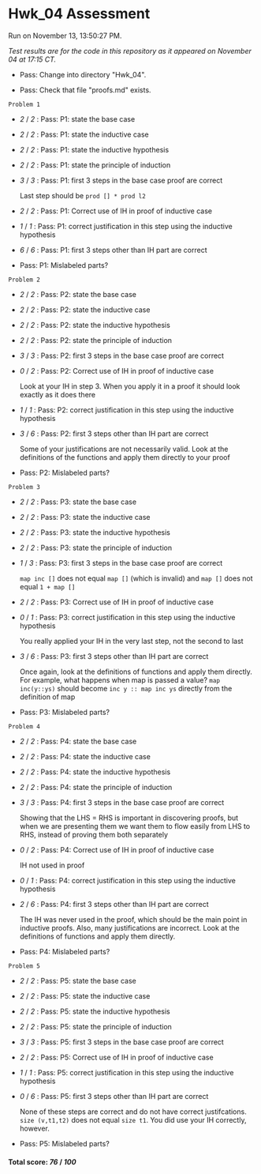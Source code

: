 # Hwk_04 Assessment

Run on November 13, 13:50:27 PM.

*Test results are for the code in this repository as it appeared on November 04 at 17:15 CT.*

+ Pass: Change into directory "Hwk_04".

+ Pass: Check that file "proofs.md" exists.

``Problem 1``

+  _2_ / _2_ : Pass: P1: state the base case

    

+  _2_ / _2_ : Pass: P1: state the inductive case

    

+  _2_ / _2_ : Pass: P1: state the inductive hypothesis

    

+  _2_ / _2_ : Pass: P1: state the principle of induction

    

+  _3_ / _3_ : Pass: P1: first 3 steps in the base case proof are correct

    Last step should be `prod [] * prod l2`

+  _2_ / _2_ : Pass: P1: Correct use of IH in proof of inductive case

    

+  _1_ / _1_ : Pass: P1: correct justification in this step using the inductive hypothesis

    

+  _6_ / _6_ : Pass: P1: first 3 steps other than IH part are correct

    

+ Pass: P1: Mislabeled parts?

    

``Problem 2``

+  _2_ / _2_ : Pass: P2: state the base case

    

+  _2_ / _2_ : Pass: P2: state the inductive case

    

+  _2_ / _2_ : Pass: P2: state the inductive hypothesis

    

+  _2_ / _2_ : Pass: P2: state the principle of induction

    

+  _3_ / _3_ : Pass: P2: first 3 steps in the base case proof are correct

    

+  _0_ / _2_ : Pass: P2: Correct use of IH in proof of inductive case

    Look at your IH in step 3. When you apply it in a proof it should look exactly as it does there

+  _1_ / _1_ : Pass: P2: correct justification in this step using the inductive hypothesis

    

+  _3_ / _6_ : Pass: P2: first 3 steps other than IH part are correct

    Some of your justifications are not necessarily valid. Look at the definitions of the functions and apply them directly to your proof

+ Pass: P2: Mislabeled parts?

    

``Problem 3``

+  _2_ / _2_ : Pass: P3: state the base case

    

+  _2_ / _2_ : Pass: P3: state the inductive case

    

+  _2_ / _2_ : Pass: P3: state the inductive hypothesis

    

+  _2_ / _2_ : Pass: P3: state the principle of induction

    

+  _1_ / _3_ : Pass: P3: first 3 steps in the base case proof are correct

    `map inc []` does not equal `map []` (which is invalid) and `map []` does not equal `1 + map []`

+  _2_ / _2_ : Pass: P3: Correct use of IH in proof of inductive case

    

+  _0_ / _1_ : Pass: P3: correct justification in this step using the inductive hypothesis

    You really applied your IH in the very last step, not the second to last

+  _3_ / _6_ : Pass: P3: first 3 steps other than IH part are correct

    Once again, look at the definitions of functions and apply them directly. For example, what happens when map is passed a value? `map inc(y::ys)` should become `inc y :: map inc ys`  directly from the definition of map

+ Pass: P3: Mislabeled parts?

    

``Problem 4``

+  _2_ / _2_ : Pass: P4: state the base case

    

+  _2_ / _2_ : Pass: P4: state the inductive case

    

+  _2_ / _2_ : Pass: P4: state the inductive hypothesis

    

+  _2_ / _2_ : Pass: P4: state the principle of induction

    

+  _3_ / _3_ : Pass: P4: first 3 steps in the base case proof are correct

    Showing that the LHS = RHS is important in discovering proofs, but when we are presenting them we want them to flow easily from LHS to RHS, instead of proving them both separately

+  _0_ / _2_ : Pass: P4: Correct use of IH in proof of inductive case

    IH not used in proof

+  _0_ / _1_ : Pass: P4: correct justification in this step using the inductive hypothesis

    

+  _2_ / _6_ : Pass: P4: first 3 steps other than IH part are correct

    The IH was never used in the proof, which should be the main point in inductive proofs. Also, many justifications are incorrect. Look at the definitions of functions and apply them directly. 

+ Pass: P4: Mislabeled parts?

    

``Problem 5``

+  _2_ / _2_ : Pass: P5: state the base case

    

+  _2_ / _2_ : Pass: P5: state the inductive case

    

+  _2_ / _2_ : Pass: P5: state the inductive hypothesis

    

+  _2_ / _2_ : Pass: P5: state the principle of induction

    

+  _3_ / _3_ : Pass: P5: first 3 steps in the base case proof are correct

    

+  _2_ / _2_ : Pass: P5: Correct use of IH in proof of inductive case

    

+  _1_ / _1_ : Pass: P5: correct justification in this step using the inductive hypothesis

    

+  _0_ / _6_ : Pass: P5: first 3 steps other than IH part are correct

    None of these steps are correct and do not have correct justifcations. `size (v,t1,t2)` does not equal `size t1`. You did use your IH correctly, however. 

+ Pass: P5: Mislabeled parts?

    

#### Total score: _76_ / _100_

